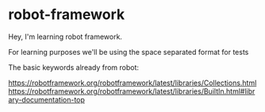 # robot-framework

Hey, I'm learning robot framework.

For learning purposes we'll be using the space separated format for tests

The basic keywords already from robot:

https://robotframework.org/robotframework/latest/libraries/Collections.html
https://robotframework.org/robotframework/latest/libraries/BuiltIn.html#library-documentation-top
